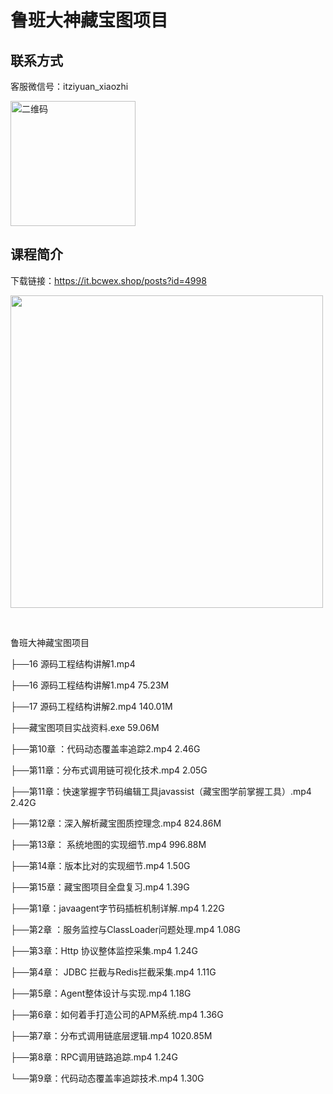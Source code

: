 # 鲁班大神藏宝图项目

## 联系方式

客服微信号：itziyuan_xiaozhi

<img src="https://ziyuanyun.oss-cn-guangzhou.aliyuncs.com/common/20240614073449/666b82192834a.jpg" width="200" height="200" alt="二维码">

## 课程简介

下载链接：https://it.bcwex.shop/posts?id=4998

<img src="https://ziyuanyun.oss-cn-guangzhou.aliyuncs.com/yun/20241201155032/674c154839f9b.jpg" width="500" alt="">

  &nbsp;

 鲁班大神藏宝图项目

 

 ├──16 源码工程结构讲解1.mp4

 ├──16 源码工程结构讲解1.mp4 75.23M

 ├──17 源码工程结构讲解2.mp4 140.01M

 ├──藏宝图项目实战资料.exe 59.06M

 ├──第10章 ：代码动态覆盖率追踪2.mp4 2.46G

 ├──第11章：分布式调用链可视化技术.mp4 2.05G

 ├──第11章：快速掌握字节码编辑工具javassist（藏宝图学前掌握工具）.mp4 2.42G

 ├──第12章：深入解析藏宝图质控理念.mp4 824.86M

 ├──第13章： 系统地图的实现细节.mp4 996.88M

 ├──第14章：版本比对的实现细节.mp4 1.50G

 ├──第15章：藏宝图项目全盘复习.mp4 1.39G

 ├──第1章：javaagent字节码插桩机制详解.mp4 1.22G

 ├──第2章 ：服务监控与ClassLoader问题处理.mp4 1.08G

 ├──第3章：Http 协议整体监控采集.mp4 1.24G

 ├──第4章： JDBC 拦截与Redis拦截采集.mp4 1.11G

 ├──第5章：Agent整体设计与实现.mp4 1.18G

 ├──第6章：如何着手打造公司的APM系统.mp4 1.36G

 ├──第7章：分布式调用链底层逻辑.mp4 1020.85M

 ├──第8章：RPC调用链路追踪.mp4 1.24G

 └──第9章：代码动态覆盖率追踪技术.mp4 1.30G

  